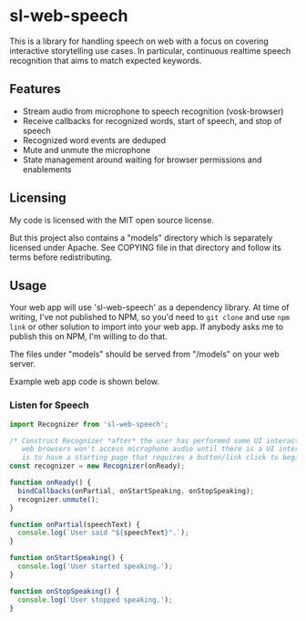 # sl-web-speech

This is a library for handling speech on web with a focus on covering interactive storytelling use cases. In particular, continuous realtime speech recognition that aims to match expected keywords.

## Features

* Stream audio from microphone to speech recognition (vosk-browser)
* Receive callbacks for recognized words, start of speech, and stop of speech
* Recognized word events are deduped
* Mute and unmute the microphone
* State management around waiting for browser permissions and enablements

## Licensing

My code is licensed with the MIT open source license.

But this project also contains a "models" directory which is separately licensed under Apache. See COPYING file in that directory and follow its terms before redistributing.

## Usage

Your web app will use 'sl-web-speech' as a dependency library. At time of writing, I've not published to NPM, so you'd need to `git clone` and use `npm link` or other solution to import into your web app. If anybody asks me to publish this on NPM, I'm willing to do that.

The files under "models" should be served from "/models" on your web server.

Example web app code is shown below.

### Listen for Speech
```javascript
import Recognizer from 'sl-web-speech';

/* Construct Recognizer *after* the user has performed some UI interaction in your web app. For security reasons, most 
   web browsers won't access microphone audio until there is a UI interaction happens. An easy way to accomplish this
   is to have a starting page that requires a button/link click to begin listening for speech. */
const recognizer = new Recognizer(onReady);

function onReady() {
  bindCallbacks(onPartial, onStartSpeaking, onStopSpeaking);
  recognizer.unmute();
}

function onPartial(speechText) {
  console.log(`User said "${speechText}".`);
}

function onStartSpeaking() {
  console.log('User started speaking.');
}

function onStopSpeaking() {
  console.log('User stopped speaking.');
}
```
